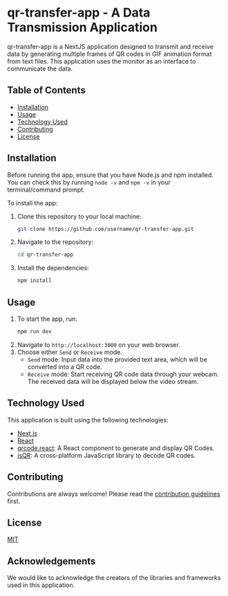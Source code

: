 # qr-transfer-app - A Data Transmission Application

qr-transfer-app is a NextJS application designed to transmit and receive data by generating multiple frames of QR codes in GIF animation format from text files. This application uses the monitor as an interface to communicate the data.

## Table of Contents
- [Installation](#installation)
- [Usage](#usage)
- [Technology Used](#technology-used)
- [Contributing](#contributing)
- [License](#license)

## Installation

Before running the app, ensure that you have Node.js and npm installed. You can check this by running `node -v` and `npm -v` in your terminal/command prompt.

To install the app:

1. Clone this repository to your local machine:
    ```bash
    git clone https://github.com/username/qr-transfer-app.git
    ```
2. Navigate to the repository:
    ```bash
    cd qr-transfer-app
    ```
3. Install the dependencies:
    ```bash
    npm install
    ```

## Usage

1. To start the app, run:
    ```bash
    npm run dev
    ```
2. Navigate to `http://localhost:3000` on your web browser.
3. Choose either `Send` or `Receive` mode. 
   - `Send` mode: Input data into the provided text area, which will be converted into a QR code.
   - `Receive` mode: Start receiving QR code data through your webcam. The received data will be displayed below the video stream.

## Technology Used

This application is built using the following technologies:

- [Next.js](https://nextjs.org/)
- [React](https://reactjs.org/)
- [qrcode.react](https://www.npmjs.com/package/qrcode.react): A React component to generate and display QR Codes.
- [jsQR](https://www.npmjs.com/package/jsqr): A cross-platform JavaScript library to decode QR codes.

## Contributing

Contributions are always welcome! Please read the [contribution guidelines](CONTRIBUTING.md) first.

## License

[MIT](LICENSE.md)

## Acknowledgements

We would like to acknowledge the creators of the libraries and frameworks used in this application.